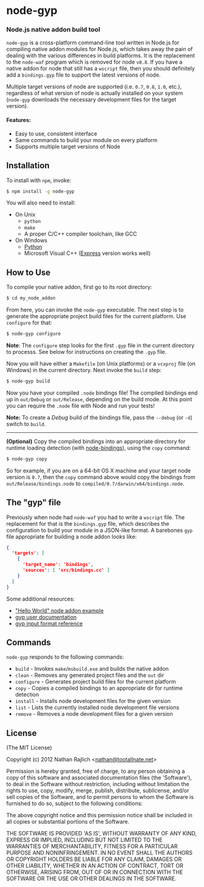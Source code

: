 node-gyp
=========
### Node.js native addon build tool

`node-gyp` is a cross-platform command-line tool written in Node.js for compiling
native addon modules for Node.js, which takes away the pain of dealing with the
various differences in build platforms. It is the replacement to the `node-waf`
program which is removed for node `v0.8`. If you have a native addon for node that
still has a `wscript` file, then you should definitely add a `bindings.gyp` file
to support the latest versions of node.

Multiple target versions of node are supported (i.e. `0.7`, `0.8`, `1.0`, etc.),
regardless of what version of node is actually installed on your system
(`node-gyp` downloads the necessary development files for the target version).

#### Features:

 * Easy to use, consistent interface
 * Same commands to build your module on every platform
 * Supports multiple target versions of Node


Installation
------------

To install with `npm`, invoke:

``` bash
$ npm install -g node-gyp
```

You will also need to install:

  * On Unix
    * `python`
    * `make`
    * A proper C/C++ compiler toolchain, like GCC
  * On Windows
    * [Python][windows-python]
    * Microsoft Visual C++ ([Express][msvc] version works well)

How to Use
----------

To compile your native addon, first go to its root directory:

``` bash
$ cd my_node_addon
```

From here, you can invoke the `node-gyp` executable. The next step is to generate
the appropriate project build files for the current platform. Use `configure` for
that:

``` bash
$ node-gyp configure
```

__Note__: The `configure` step looks for the first `.gyp` file in the current
directory to processs. See below for instructions on creating the `.gyp` file.

Now you will have either a `Makefile` (on Unix platforms) or a
`vcxproj` file (on Windows) in the current directory. Next invoke the `build`
step:

``` bash
$ node-gyp build
```

Now you have your compiled `.node` bindings file! The compiled bindings end up in
`out/Debug` or `out/Release`, depending on the build mode. At this point you can
require the `.node` file with Node and run your tests!

__Note:__ To create a _Debug_ build of the bindings file, pass the `--debug` (or
`-d`) switch to `build`.

-------------------

__(Optional)__ Copy the compiled bindings into an appropriate directory for
runtime loading detection (with [node-bindings][]), using the `copy` command:

``` bash
$ node-gyp copy
```

So for example, if you are on a 64-bit OS X machine and your target node version
is `0.7`, then the `copy` command above would copy the bindings from
`out/Release/bindings.node` to `compiled/0.7/darwin/x64/bindings.node`.


The "gyp" file
--------------

Previously when node had `node-waf` you had to write a `wscript` file. The
replacement for that is the `bindings.gyp` file, which describes the configuration
to build your module in a JSON-like format. A barebones `gyp` file appropriate for
building a node addon looks like:

``` json
{
  'targets': [
    {
      'target_name': 'bindings',
      'sources': [ 'src/bindings.cc' ]
    }
  ]
}
```

Some additional resources:

 * ["Hello World" node addon example](https://github.com/joyent/node/tree/master/test/addons/hello-world)
 * [gyp user documentation](http://code.google.com/p/gyp/wiki/GypUserDocumentation)
 * [gyp input format reference](http://code.google.com/p/gyp/wiki/InputFormatReference)


Commands
--------

`node-gyp` responds to the following commands:

 * `build` - Invokes `make`/`msbuild.exe` and builds the native addon
 * `clean` - Removes any generated project files and the `out` dir
 * `configure` - Generates project build files for the current platform
 * `copy` - Copies a compiled bindings to an appropriate dir for runtime detection
 * `install` - Installs node development files for the given version
 * `list` - Lists the currently installed node development file versions
 * `remove` - Removes a node development files for a given version


License
-------

(The MIT License)

Copyright (c) 2012 Nathan Rajlich &lt;nathan@tootallnate.net&gt;

Permission is hereby granted, free of charge, to any person obtaining
a copy of this software and associated documentation files (the
'Software'), to deal in the Software without restriction, including
without limitation the rights to use, copy, modify, merge, publish,
distribute, sublicense, and/or sell copies of the Software, and to
permit persons to whom the Software is furnished to do so, subject to
the following conditions:

The above copyright notice and this permission notice shall be
included in all copies or substantial portions of the Software.

THE SOFTWARE IS PROVIDED 'AS IS', WITHOUT WARRANTY OF ANY KIND,
EXPRESS OR IMPLIED, INCLUDING BUT NOT LIMITED TO THE WARRANTIES OF
MERCHANTABILITY, FITNESS FOR A PARTICULAR PURPOSE AND NONINFRINGEMENT.
IN NO EVENT SHALL THE AUTHORS OR COPYRIGHT HOLDERS BE LIABLE FOR ANY
CLAIM, DAMAGES OR OTHER LIABILITY, WHETHER IN AN ACTION OF CONTRACT,
TORT OR OTHERWISE, ARISING FROM, OUT OF OR IN CONNECTION WITH THE
SOFTWARE OR THE USE OR OTHER DEALINGS IN THE SOFTWARE.


[windows-python]: http://www.python.org/getit/windows
[msvc]: http://www.microsoft.com/visualstudio/en-us/products/2010-editions/visual-cpp-express
[node-bindings]: https://github.com/TooTallNate/node-bindings
